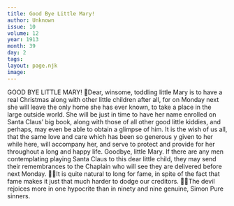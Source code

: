 ```yaml
---
title: Good Bye Little Mary!
author: Unknown
issue: 10
volume: 12
year: 1913
month: 39
day: 2
tags:
layout: page.njk
image:
---
```

GOOD BYE LITTLE MARY! Dear, winsome, toddling little Mary is to have a real Christmas along with other little children after all, for on Monday next she will leave the only home she has ever known, to take a place in the large outside world. She will be just in time to have her name enrolled on Santa Claus’ big book, along with those of all other good little kiddies, and perhaps, may even be able to obtain a glimpse of him. It is the wish of us all, that the same love and care which has been so generous y given to her while here, will accompany her, and serve to protect and provide for her throughout a long and happy life. Goodbye, little Mary. If there are any men contemplating playing Santa Claus to this dear little child, they may send their remembrances to the Chaplain who will see they are delivered before next Monday. It is quite natural to long for fame, in spite of the fact that fame makes it just that much harder to dodge our creditors. The devil rejoices more in one hypocrite than in ninety and nine genuine, Simon Pure sinners. 
